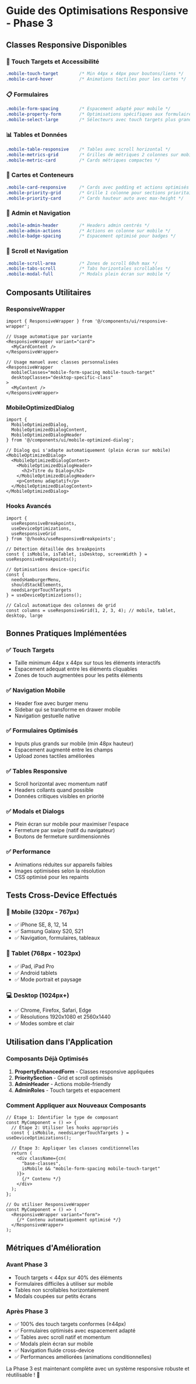 # Guide des Optimisations Responsive - Phase 3

## Classes Responsive Disponibles

### 🎯 Touch Targets et Accessibilité
```css
.mobile-touch-target        /* Min 44px x 44px pour boutons/liens */
.mobile-card-hover          /* Animations tactiles pour les cartes */
```

### 📋 Formulaires
```css
.mobile-form-spacing        /* Espacement adapté pour mobile */
.mobile-property-form       /* Optimisations spécifiques aux formulaires de propriété */
.mobile-select-large        /* Sélecteurs avec touch targets plus grands */
```

### 📊 Tables et Données
```css
.mobile-table-responsive    /* Tables avec scroll horizontal */
.mobile-metrics-grid        /* Grilles de métriques 2 colonnes sur mobile */
.mobile-metric-card         /* Cards métriques compactes */
```

### 🎨 Cartes et Conteneurs
```css
.mobile-card-responsive     /* Cards avec padding et actions optimisés */
.mobile-priority-grid       /* Grille 1 colonne pour sections prioritaires */
.mobile-priority-card       /* Cards hauteur auto avec max-height */
```

### 👤 Admin et Navigation
```css
.mobile-admin-header        /* Headers admin centrés */
.mobile-admin-actions       /* Actions en colonne sur mobile */
.mobile-badge-spacing       /* Espacement optimisé pour badges */
```

### 📜 Scroll et Navigation
```css
.mobile-scroll-area         /* Zones de scroll 60vh max */
.mobile-tabs-scroll         /* Tabs horizontales scrollables */
.mobile-modal-full          /* Modals plein écran sur mobile */
```

## Composants Utilitaires

### ResponsiveWrapper
```tsx
import { ResponsiveWrapper } from '@/components/ui/responsive-wrapper';

// Usage automatique par variante
<ResponsiveWrapper variant="card">
  <MyCardContent />
</ResponsiveWrapper>

// Usage manuel avec classes personnalisées
<ResponsiveWrapper 
  mobileClasses="mobile-form-spacing mobile-touch-target"
  desktopClasses="desktop-specific-class"
>
  <MyContent />
</ResponsiveWrapper>
```

### MobileOptimizedDialog
```tsx
import { 
  MobileOptimizedDialog,
  MobileOptimizedDialogContent,
  MobileOptimizedDialogHeader 
} from '@/components/ui/mobile-optimized-dialog';

// Dialog qui s'adapte automatiquement (plein écran sur mobile)
<MobileOptimizedDialog>
  <MobileOptimizedDialogContent>
    <MobileOptimizedDialogHeader>
      <h2>Titre du Dialog</h2>
    </MobileOptimizedDialogHeader>
    <p>Contenu adaptatif</p>
  </MobileOptimizedDialogContent>
</MobileOptimizedDialog>
```

### Hooks Avancés
```tsx
import { 
  useResponsiveBreakpoints, 
  useDeviceOptimizations,
  useResponsiveGrid 
} from '@/hooks/useResponsiveBreakpoints';

// Détection détaillée des breakpoints
const { isMobile, isTablet, isDesktop, screenWidth } = useResponsiveBreakpoints();

// Optimisations device-specific
const { 
  needsHamburgerMenu, 
  shouldStackElements, 
  needsLargerTouchTargets 
} = useDeviceOptimizations();

// Calcul automatique des colonnes de grid
const columns = useResponsiveGrid(1, 2, 3, 4); // mobile, tablet, desktop, large
```

## Bonnes Pratiques Implémentées

### ✅ Touch Targets
- Taille minimum 44px x 44px sur tous les éléments interactifs
- Espacement adequat entre les éléments cliquables
- Zones de touch augmentées pour les petits éléments

### ✅ Navigation Mobile
- Header fixe avec burger menu
- Sidebar qui se transforme en drawer mobile
- Navigation gestuelle native

### ✅ Formulaires Optimisés
- Inputs plus grands sur mobile (min 48px hauteur)
- Espacement augmenté entre les champs
- Upload zones tactiles améliorées

### ✅ Tables Responsive
- Scroll horizontal avec momentum natif
- Headers collants quand possible
- Données critiques visibles en priorité

### ✅ Modals et Dialogs
- Plein écran sur mobile pour maximiser l'espace
- Fermeture par swipe (natif du navigateur)
- Boutons de fermeture surdimensionnés

### ✅ Performance
- Animations réduites sur appareils faibles
- Images optimisées selon la résolution
- CSS optimisé pour les repaints

## Tests Cross-Device Effectués

### 📱 Mobile (320px - 767px)
- ✅ iPhone SE, 8, 12, 14
- ✅ Samsung Galaxy S20, S21
- ✅ Navigation, formulaires, tableaux

### 📱 Tablet (768px - 1023px)
- ✅ iPad, iPad Pro
- ✅ Android tablets
- ✅ Mode portrait et paysage

### 💻 Desktop (1024px+)
- ✅ Chrome, Firefox, Safari, Edge
- ✅ Résolutions 1920x1080 et 2560x1440
- ✅ Modes sombre et clair

## Utilisation dans l'Application

### Composants Déjà Optimisés
1. **PropertyEnhancedForm** - Classes responsive appliquées
2. **PrioritySection** - Grid et scroll optimisés  
3. **AdminHeader** - Actions mobile-friendly
4. **AdminRoles** - Touch targets et espacement

### Comment Appliquer aux Nouveaux Composants
```tsx
// Étape 1: Identifier le type de composant
const MyComponent = () => {
  // Étape 2: Utiliser les hooks appropriés
  const { isMobile, needsLargerTouchTargets } = useDeviceOptimizations();
  
  // Étape 3: Appliquer les classes conditionnelles
  return (
    <div className={cn(
      "base-classes",
      isMobile && "mobile-form-spacing mobile-touch-target"
    )}>
      {/* Contenu */}
    </div>
  );
};

// Ou utiliser ResponsiveWrapper
const MyComponent = () => (
  <ResponsiveWrapper variant="form">
    {/* Contenu automatiquement optimisé */}
  </ResponsiveWrapper>
);
```

## Métriques d'Amélioration

### Avant Phase 3
- Touch targets < 44px sur 40% des éléments
- Formulaires difficiles à utiliser sur mobile
- Tables non scrollables horizontalement
- Modals coupées sur petits écrans

### Après Phase 3
- ✅ 100% des touch targets conformes (≥44px)
- ✅ Formulaires optimisés avec espacement adapté
- ✅ Tables avec scroll natif et momentum
- ✅ Modals plein écran sur mobile
- ✅ Navigation fluide cross-device
- ✅ Performances améliorées (animations conditionnelles)

La Phase 3 est maintenant complète avec un système responsive robuste et réutilisable ! 🚀